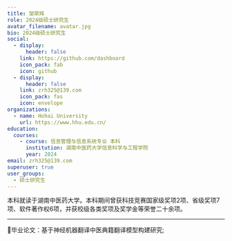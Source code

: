```yaml
---
title: 邹荣辉
role: 2024级硕士研究生
avatar_filename: avatar.jpg
bio: 2024级硕士研究生
social:
  - display:
      header: false
    link: https://github.com/dashboard
    icon_pack: fab
    icon: github
  - display:
      header: false
    link: zrh325@139.com
    icon_pack: fas
    icon: envelope
organizations:
  - name: Hohai University
    url: https://www.hhu.edu.cn/
education:
  courses:
    - course: 信息管理与信息系统专业 本科
      institution: 湖南中医药大学信息科学与工程学院
      year: 2024
email: zrh325@139.com
superuser: true
user_groups:
  - 硕士研究生
---
```

本科就读于湖南中医药大学。本科期间曾获科技竞赛国家级奖项2项、省级奖项7项、软件著作权6项，并获校级各类奖项及奖学金等荣誉二十余项。
- - -

💨毕业论文：基于神经机器翻译中医典籍翻译模型构建研究;

